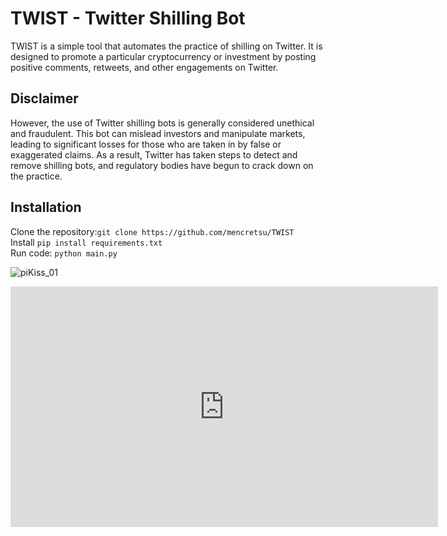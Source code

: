 TWIST - Twitter Shilling Bot
=============================

TWIST is a simple tool that automates the practice of shilling on Twitter. It is designed to promote a particular cryptocurrency or investment by posting positive comments, retweets, and other engagements on Twitter.

Disclaimer
-----------
However, the use of Twitter shilling bots is generally considered unethical and fraudulent. This bot can mislead investors and manipulate markets, leading to significant losses for those who are taken in by false or exaggerated claims. As a result, Twitter has taken steps to detect and remove shilling bots, and regulatory bodies have begun to crack down on the practice.

Installation
----------
Clone the repository:```git clone https://github.com/mencretsu/TWIST```<br>
Install ```pip install requirements.txt```<br>
Run code: ```python main.py```

![piKiss_01](https://youtu.be/xsVsXImrxrQ)
<iframe width="684" height="385" src="https://www.youtube.com/embed/xsVsXImrxrQ" title="Twitter Automatization" frameborder="0" allow="accelerometer; autoplay; clipboard-write; encrypted-media; gyroscope; picture-in-picture; web-share" allowfullscreen></iframe>
